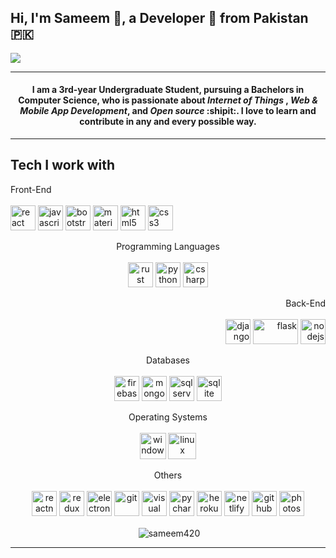 ## Hi, I'm Sameem 👋, a Developer :rocket: from Pakistan :pakistan:


![](https://www.reactiongifs.com/r/ktpng.gif)

- - - -

#### <p align="center"> I am a 3rd-year Undergraduate Student, pursuing a Bachelors in Computer Science, who is passionate about *Internet of Things* , *Web & Mobile App Development*, and *Open source* :shipit:. I love to learn and contribute in any and every possible way.
</p>


- - - -

## Tech I work with

<p align="left">
  <span>Front-End</span><br><br>
<img src="https://cdn.worldvectorlogo.com/logos/react-1.svg" alt="react" width="40" height="40"/>
<img src="https://img.pngio.com/javascript-programming-language-flat-transparent-png-svg-vector-javascript-png-512_512.png" alt="javascript" width="40" height="40"/>
<img src="https://avatars1.githubusercontent.com/u/2918581?s=200&v=4" alt="bootstrap" width="40" height="40"/>
<img src="https://colinstodd.com/images/posts/matcss-min.png" alt="materializeCSS" width="40" height="40"/> 
<img src="https://www.w3.org/html/logo/downloads/HTML5_1Color_Black.svg" alt="html5" width="40" height="40"/>
<img src="https://cdn.freebiesupply.com/logos/large/2x/css3-logo-png-transparent.png" alt="css3" width="40" height="40"/>
</p>

<p align="center"> 
  <span>Programming Languages</span><br><br>
<img src="https://cdn.iconscout.com/icon/free/png-256/rust-458183.png" alt="rust" width="40" height="40"/>
<img src="https://www.flaticon.com/svg/vstatic/svg/1822/1822899.svg?token=exp=1610451927~hmac=270bfdfe912325845f463214df11fb34" alt="python" width="40" height="40"/>
<img src="https://cdn.iconscout.com/icon/free/png-256/c-sharp-2-569585.png" alt="csharp" width="40" height="40"/> 
</p>

<p align="right">
  <span>Back-End</span><br><br>
  <img src="https://cdn.iconscout.com/icon/free/png-512/django-12-1175186.png" alt="django" width="40" height="40"/>
  <img src="https://flask.palletsprojects.com/en/1.1.x/_images/flask-logo.png" alt="flask" width="72" height="40"/>
  <img src="https://img.icons8.com/color/452/nodejs.png" alt="nodejs" width="40" height="40"/>
</p>

<p align="center">
  <span>Databases</span><br><br>
  <img src="https://www.vectorlogo.zone/logos/firebase/firebase-icon.svg" alt="firebase" width="40" height="40"/>
  <img src="https://img.icons8.com/color/452/mongodb.png" alt="mongodb" width="40" height="40"/>
  <img src="https://img.icons8.com/color/452/microsoft-sql-server.png" alt="sql server" width="40" height="40"/>
  <img src="https://upload.wikimedia.org/wikipedia/commons/thumb/9/97/Sqlite-square-icon.svg/1200px-Sqlite-square-icon.svg.png" alt="sqlite" width="40" height="40"/>
</p>

<p align="center">
  <span>Operating Systems</span><br><br>
  <img src="https://icons-for-free.com/iconfiles/png/512/logo+microsoft+microsoft+logo+technology+windows+icon-1320167831167856453.png" alt="windows" width="42" height="42"/>
  <img src="https://cdn.freebiesupply.com/logos/large/2x/ubuntu-4-logo-png-transparent.png" alt="linux" width="45" height="42"/>
</p>

<p align="center">
  <span>Others</span><br><br>
  <img src="https://railsware.com/blog/wp-content/uploads/2018/08/React-Native-vs-Native-Development_Icon-1-180x180.png" alt="reactnative" width="40" height="40"/> 
  <img src="https://cdn.worldvectorlogo.com/logos/redux.svg" alt="redux" width="40" height="40"/>
  <img src="https://upload.wikimedia.org/wikipedia/commons/thumb/9/91/Electron_Software_Framework_Logo.svg/256px-Electron_Software_Framework_Logo.svg.png" alt="electron"           width="40" height="40"/>    
  <img src="https://www.vectorlogo.zone/logos/git-scm/git-scm-icon.svg" alt="git" width="40" height="40"/>
  <img src="https://upload.wikimedia.org/wikipedia/commons/thumb/5/59/Visual_Studio_Icon_2019.svg/1200px-Visual_Studio_Icon_2019.svg.png" alt="visual studio" width="40" height="40"/>
  <img src="https://upload.wikimedia.org/wikipedia/commons/thumb/a/a1/PyCharm_Logo.svg/1024px-PyCharm_Logo.svg.png" alt="pycharm" width="40" height="40"/>
  <img src="https://cdn.iconscout.com/icon/free/png-256/heroku-11-1175214.png" alt="heroku" width="40" height="40"/>
  <img src="https://www.netlify.com/img/press/logos/logomark.png" alt="netlify" width="40" height="40"/>
  <img src="https://image.flaticon.com/icons/png/512/25/25231.png" alt="github" width="40" height="40"/>
  <img src="https://upload.wikimedia.org/wikipedia/commons/thumb/c/cf/Adobe_Photoshop_Express_logo.svg/1200px-Adobe_Photoshop_Express_logo.svg.png" alt="photoshop" width="40" height="40"/>
  
  
</p>

<p align="center">&nbsp;<img align="center" src="https://github-readme-stats.vercel.app/api?username=sameem420&show_icons=true" alt="sameem420" /></p>


- - - -

